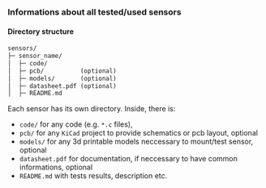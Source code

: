 ### Informations about all tested/used sensors

#### Directory structure
```txt
sensors/
├─ sensor_name/
│  ├─ code/
│  ├─ pcb/          (optional)
│  ├─ models/       (optional)
│  ├─ datasheet.pdf (optional)
│  ├─ README.md
```

Each sensor has its own directory.
Inside, there is:
- `code/` for any code (e.g. `*.c` files),  
- `pcb/` for any `KiCad` project to provide schematics or pcb layout, optional
- `models/` for any 3d printable models neccessary to mount/test sensor, optional
- `datasheet.pdf` for documentation, if neccessary to have common informations, optional
- `README.md` with tests results, description etc.